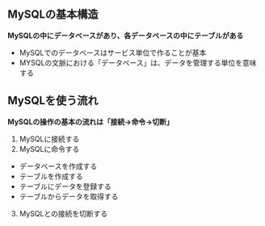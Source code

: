 ## MySQLの基本構造

**MySQLの中にデータベースがあり、各データベースの中にテーブルがある**

- MySQLでのデータベースはサービス単位で作ることが基本
- MYSQLの文脈における「データベース」は、データを管理する単位を意味する

## MySQLを使う流れ
**MySQLの操作の基本の流れは「接続→命令→切断」**  

1. MySQLに接続する
2. MySQLに命令する
- データベースを作成する
- テーブルを作成する
- テーブルにデータを登録する
- テーブルからデータを取得する
3. MySQLとの接続を切断する
